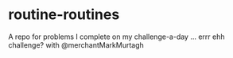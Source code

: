# routine-routines
A repo for problems I complete on my challenge-a-day ... errr ehh challenge? with @merchantMarkMurtagh
